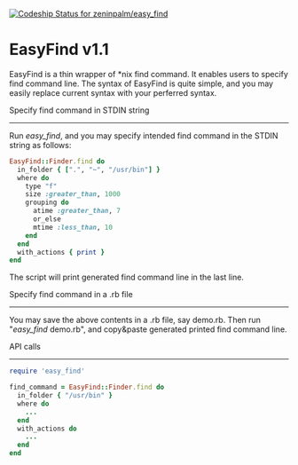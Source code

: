 [ ![Codeship Status for zeninpalm/easy_find](https://www.codeship.io/projects/d90d0ce0-fb4e-0131-f607-1228941fa717/status)](https://www.codeship.io/projects/29182)

EasyFind v1.1
=============

EasyFind is a thin wrapper of \*nix find command.
It enables users to specify find command line. The syntax of
EasyFind is quite simple, and you may easily replace current syntax
with your perferred syntax.

Specify find command in STDIN string
_________________

Run *easy_find*, and you may specify intended find command in the STDIN string as follows:
```ruby
EasyFind::Finder.find do
  in_folder { [".", "~", "/usr/bin"] }
  where do
    type "f"
    size :greater_than, 1000
    grouping do
      atime :greater_than, 7
      or_else
      mtime :less_than, 10
    end
  end
  with_actions { print }
end

```
The script will print generated find command line in the last line.

Specify find command in a .rb file
_____________________

You may save the above contents in a .rb file, say demo.rb.
Then run "*easy_find* demo.rb", and copy&paste generated printed find command line.

API calls
_____________________

```ruby
require 'easy_find'

find_command = EasyFind::Finder.find do
  in_folder { "/usr/bin" }
  where do
    ...
  end
  with_actions do
    ...
  end
end
```

